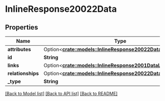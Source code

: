 # InlineResponse20022Data

## Properties

Name | Type | Description | Notes
------------ | ------------- | ------------- | -------------
**attributes** | Option<[**crate::models::InlineResponse20022DataAttributes**](inline_response_200_22_data_attributes.md)> |  | [optional]
**id** | **String** |  | 
**links** | Option<[**crate::models::InlineResponse2001DataLinks**](inline_response_200_1_data_links.md)> |  | [optional]
**relationships** | Option<[**crate::models::InlineResponse20022DataRelationships**](inline_response_200_22_data_relationships.md)> |  | [optional]
**_type** | **String** |  | 

[[Back to Model list]](../README.md#documentation-for-models) [[Back to API list]](../README.md#documentation-for-api-endpoints) [[Back to README]](../README.md)


